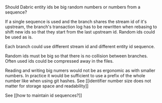 Should Dabric entity ids be big random numbers or numbers from a sequence?

If a single sequence is used and the branch shares the stream id of it's upstream, the branch's transaction log has to be rewritten when rebasing to shift new ids so that they start from the last upstream id. Random ids could be used as is.

Each branch could use different stream id and different entity id sequence.

Random ids must be big so that there is no collision between branches. Often used ids could be compressed away in the files. 

Reading and writing big numers would not be as ergonomic as with smaller numbers. In practice it would be sufficient to use a prefix of the whole number like when using git hashes. See [[identifier number size does not matter for storage space and readability]]

See [[how to maintain id sequences?]]